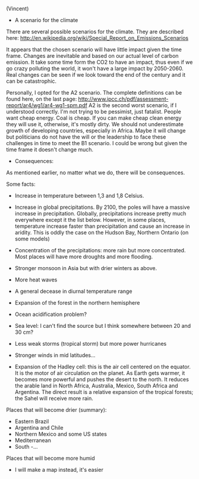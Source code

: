 (Vincent)

- A scenario for the climate

There are several possible scenarios for the climate. They are described here: http://en.wikipedia.org/wiki/Special_Report_on_Emissions_Scenarios

It appears that the chosen scenario will have little impact given the time frame. Changes are inevitable and based on our actual level of carbon emission. It take some time form the CO2 to have an impact, thus even if we go crazy polluting the world, it won't have a large impact by 2050-2060. Real changes can be seen if we look toward the end of the century and it can be catastrophic.

Personally, I opted for the A2 scenario. The complete definitions can be found here, on the last page: http://www.ipcc.ch/pdf/assessment-report/ar4/wg1/ar4-wg1-spm.pdf
A2 is the second worst scenario, if I understood correctly. I'm not trying to be pessimist, just fatalist. People want cheap energy. Coal is cheap. If you can make cheap clean energy they will use it, otherwise, it's mostly dirty. 
We should not underestimate growth of developing countries, especially in Africa. Maybe it will change but politicians do not have the will or the leadership to face these challenges in time to meet the B1 scenario. 
I could be wrong but given the time frame it doesn't change much.  

- Consequences:

As mentioned earlier, no matter what we do, there will be consequences. 

Some facts:

- Increase in temperature between 1,3 and 1,8 Celsius. 
- Increase in global precipitations. By 2100, the poles will have a massive increase in precipitation. Globally, precipitations increase pretty much everywhere except it the list below. However,  in some places, temperature increase faster than precipitation and cause an increase in aridity. This is oddly the case on the Hudson Bay, Northern Ontario (on some models)
- Concentration of the precipitations: more rain but more concentrated. Most places will have more droughts and more flooding.
- Stronger monsoon in Asia but with drier winters as above.
- More heat waves
- A general decease in diurnal temperature range
- Expansion of the forest in the northern hemisphere
- Ocean acidification problem?
- Sea level: I can't find the source but I think somewhere between 20 and 30 cm?
- Less weak storms (tropical storm) but more power hurricanes 
- Stronger winds in mid latitudes...




- Expansion of the Hadley cell: this is the air cell centered on the equator. It is the motor of air circulation on the planet. As Earth gets warmer, it becomes more powerful and pushes the desert to the north. It reduces the arable land in North Africa, Australia, Mexico, South Africa and Argentina. 
The direct result is a relative expansion of the tropical forests; the Sahel will receive more rain.

Places that will become drier (summary):
- Eastern Brazil 
- Argentina and Chile
- Northern Mexico and some US states
- Mediterranean
- South 
-...

Places that will become more humid
- I will make a map instead, it's easier
